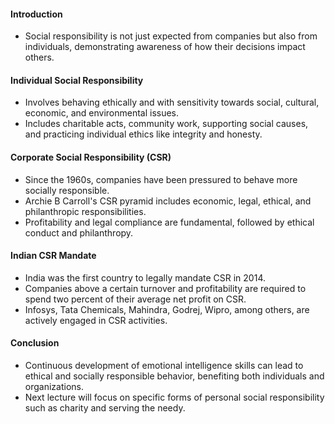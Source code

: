 #### Introduction

- Social responsibility is not just expected from companies but also from individuals, demonstrating awareness of how their decisions impact others.

#### Individual Social Responsibility

- Involves behaving ethically and with sensitivity towards social, cultural, economic, and environmental issues.
- Includes charitable acts, community work, supporting social causes, and practicing individual ethics like integrity and honesty.

#### Corporate Social Responsibility (CSR)

- Since the 1960s, companies have been pressured to behave more socially responsible.
- Archie B Carroll's CSR pyramid includes economic, legal, ethical, and philanthropic responsibilities.
- Profitability and legal compliance are fundamental, followed by ethical conduct and philanthropy.

#### Indian CSR Mandate

- India was the first country to legally mandate CSR in 2014.
- Companies above a certain turnover and profitability are required to spend two percent of their average net profit on CSR.
- Infosys, Tata Chemicals, Mahindra, Godrej, Wipro, among others, are actively engaged in CSR activities.

#### Conclusion

- Continuous development of emotional intelligence skills can lead to ethical and socially responsible behavior, benefiting both individuals and organizations.
- Next lecture will focus on specific forms of personal social responsibility such as charity and serving the needy.